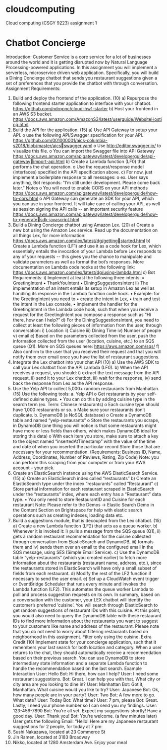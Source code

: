# cloudcomputing
Cloud computing (CSGY 9223) assignment 1

# Chatbot Concierge 

Introduction:
Customer Service is a core service for a lot of businesses around the world and it is getting disrupted 
now by Natural Language Processing-powered applications.
In this assignment you will implement a serverless, microservice driven web application. Specifically, 
you will build a Dining Concierge chatbot that sends you restaurant suggestions given a set of 
preferences that you provide the chatbot with through conversation.
Assignment Requirements:
1. Build and deploy the frontend of the application. (10)
a) Repurpose the following frontend starter application to interface with your chatbot.
https://github.com/ndrppnc/cloud-hw1-starter
b) Host your frontend in an AWS S3 bucket.
https://docs.aws.amazon.com/AmazonS3/latest/userguide/WebsiteHosting.html
2. Build the API for the application. (15)
a) Use API Gateway to setup your API.
o use the following API/Swagger specification for your API.
https://github.com/001000001/aics-columbia-s2018/blob/master/aicsswagger.yaml
o Use http://editor.swagger.io/ to visualize this file.
o You can import the Swagger file into API Gateway
https://docs.aws.amazon.com/apigateway/latest/developerguide/api-gatewayimport-api.html
b) Create a Lambda function (LF0) that performs the chat operation.
o Use the request/response model (interfaces) specified in the API specification 
above.
c) For now, just implement a boilerplate response to all messages:
o ex. User says anything, Bot responds: "I’m still under development. Please come 
back later."
Notes
o You will need to enable CORS on your API methods
https://docs.aws.amazon.com/apigateway/latest/developerguide/how-to-cors.html
o API Gateway can generate an SDK for your API, which you can use in your frontend. 
It will take care of calling your API, as well as session signing the API calls -- an 
important security feature
https://docs.aws.amazon.com/apigateway/latest/developerguide/how-to-generatesdk-javascript.html
3. Build a Dining Concierge chatbot using Amazon Lex. (20)
a) Create a new bot using the Amazon Lex service. Read up the documentation on all 
things Lex, for more information: https://docs.aws.amazon.com/lex/latest/dg/gettingstarted.html
b) Create a Lambda function (LF1) and use it as a code hook for Lex, which essentially 
entails the invocation of your Lambda before Lex responds to any of your requests -- this 
gives you the chance to manipulate and validate parameters as well as format the bot’s 
responses. More documentation on Lambda code hooks at the following link: 
https://docs.aws.amazon.com/lex/latest/dg/using-lambda.html
c) Bot Requirements:
i) Implement at least the following three intents:
▪ GreetingIntent
▪ ThankYouIntent
▪ DiningSuggestionsIntent
ii) The implementation of an intent entails its setup in Amazon Lex as well as 
handling its response in the Lambda function code hook.
▪ Example: for the GreetingIntent you need to 
• create the intent in Lex, 
• train and test the intent in the Lex console, 
• implement the handler for the GreetingIntent in the Lambda 
code hook, such that when you receive a request for the 
GreetingIntent you compose a response such as “Hi there, how 
can I help?”
d) For the DiningSuggestionsIntent, you need to collect at least the following pieces of 
information from the user, through conversation:
i) Location
ii) Cuisine
iii) Dining Time
iv) Number of people
v) email
e) Based on the parameters collected from the user, push the information collected from 
the user (location, cuisine, etc.) to an SQS queue (Q1). More on SQS queues here: 
https://aws.amazon.com/sqs/
f) Also confirm to the user that you received their request and that you will notify them 
over email once you have the list of restaurant suggestions.
4. Integrate the Lex chatbot into your chat API (10)
a) Use the AWS SDK to call your Lex chatbot from the API Lambda (LF0).
b) When the API receives a request, you should:
i) extract the text message from the API request, 
ii) send it to your Lex chatbot, 
iii) wait for the response, 
iv) send back the response from Lex as the API response.
5. Use the Yelp API to collect 5,000+ random restaurants from Manhattan. (15)
Use the following tools:
a. Yelp API
o Get restaurants by your self-defined cuisine types.
▪ You can do this by adding cuisine type in the search term (ex. Term: Chinese
restaurants)
o Each cuisine type should have 1,000 restaurants or so.
o Make sure your restaurants don’t duplicate.
b. DynamoDB (a NoSQL database)
o Create a DynamoDB table and named “yelp-restaurants”
o Store the restaurants you scrape, in DynamoDB (one thing you will notice is that 
some restaurants might have more or less fields than others, which makes 
DynamoDB ideal for storing this data)
o With each item you store, make sure to attach a key to the object named 
“insertedAtTimestamp” with the value of the time and date of when you inserted 
the particular record Store those that are necessary for your recommendation. 
(Requirements: Business ID, Name, Address, Coordinates, Number of Reviews, 
Rating, Zip Code)
Note: you can perform this scraping from your computer or from your AWS account – your
pick.
6. Create an ElasticSearch instance using the AWS ElasticSearch Service. (15)
a) Create an ElasticSearch index called “restaurants”
b) Create an ElasticSearch type under the index “restaurants” called “Restaurant”
c) Store partial information for each restaurant scraped in ElasticSearch under the 
“restaurants” index, where each entry has a “Restaurant” data type.
• You only need to store RestaurantID and Cuisine for each restaurant
Note: Please refer to the Demos -> Elastic Search Demo in the Content Section on 
Brightspace for help with elastic search operations such as creating indexes, loading data 
etc.
7. Build a suggestions module, that is decoupled from the Lex chatbot. (15)
a) Create a new Lambda function (LF2) that acts as a queue worker. 
b) Whenever it is invoked it:
i) pulls a message from the SQS queue (Q1), 
ii) gets a random restaurant recommendation for the cuisine collected through 
conversation from ElasticSearch and DynamoDB, 
iii) formats them and 
iv) sends them over an email to the configured email in the SQS message, using SES 
(Simple Email Service).
c) Use the DynamoDB table “yelp-restaurants” (which you created earlier) to fetch more 
information about the restaurants (restaurant name, address, etc.), since the 
restaurants stored in ElasticSearch will have only a small subset of fields from each 
restaurant.
d) Modify the rest of the LF2 function if necessary to send the user email.
e) Set up a CloudWatch event trigger or EventBridge Scheduler that runs every minute and 
invokes the Lambda function (LF2). This automates the queue worker Lambda to poll 
and process suggestion requests on its own.
In summary, based on a conversation with the customer, your LEX chatbot will identify the 
customer’s preferred ‘cuisine’. You will search through ElasticSearch to get random suggestions of 
restaurant IDs with this cuisine. At this point, you would also need to query the DynamoDB table 
with these restaurant IDs to find more information about the restaurants you want to suggest to 
your customers like name and address of the restaurant. Please note that you do not need to worry 
about filtering restaurants based on neighborhood in this assignment. Filter only using the cuisine.
Extra Credit (10)
Implement state for your concierge application, such that it remembers your last search for both 
location and category. When a user returns to the chat, they should automatically receive a 
recommendation based on their previous search. You can use DynamoDB to store intermediary 
state information and a separate Lambda function to handle the recommendation based on the last 
search.
Example Interaction
User: Hello
Bot: Hi there, how can I help?
User: I need some restaurant suggestions.
Bot: Great. I can help you with that. What city or city area are you looking to dine in?
User: Manhattan
Bot: Got it, Manhattan. What cuisine would you like to try?
User: Japanese
Bot: Ok, how many people are in your party?
User: Two
Bot: A few more to go. What date?
User: Today
Bot: What time?
User: 7 pm, please
Bot: Great. Lastly, I need your phone number so I can send you my findings.
User: 123-456-7890
Bot: You’re all set. Expect my suggestions shortly! Have a good day.
User: Thank you!
Bot: You’re welcome. (a few minutes later)
User gets the following Email:
“Hello! Here are my Japanese restaurant suggestions for 2 people, for today at 7 pm: 
1. Sushi Nakazawa, located at 23 Commerce St
2. Jin Ramen, located at 3183 Broadway
3. Nikko, located at 1280 Amsterdam Ave. 
Enjoy your meal


